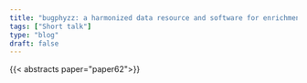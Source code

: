 ```yaml
---
title: "bugphyzz: a harmonized data resource and software for enrichment analysis of microbial physiologies"
tags: ["Short talk"]
type: "blog"
draft: false
---
```


{{< abstracts paper="paper62">}}


